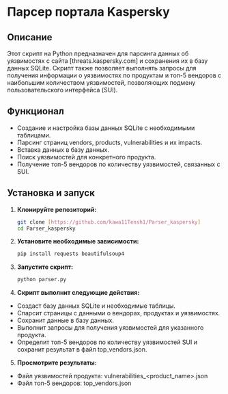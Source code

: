 # Парсер портала Kaspersky

## Описание

Этот скрипт на Python предназначен для парсинга данных об уязвимостях с сайта [threats.kaspersky.com] и сохранения их в базу данных SQLite. Скрипт также позволяет выполнять запросы для получения информации о уязвимостях по продуктам и топ-5 вендоров с наибольшим количеством уязвимостей, позволяющих подмену пользовательского интерфейса (SUI).

## Функционал

- Создание и настройка базы данных SQLite с необходимыми таблицами.
- Парсинг страниц vendors, products, vulnerabilities и их impacts.
- Вставка данных в базу данных.
- Поиск уязвимостей для конкретного продукта.
- Получение топ-5 вендоров по количеству уязвимостей, связанных с SUI.

## Установка и запуск

1. **Клонируйте репозиторий:**

   ```bash
   git clone [https://github.com/kawa11Tensh1/Parser_kaspersky]
   cd Parser_kaspersky
   ```

2. **Установите необходимые зависимости:**

    ```bash
    pip install requests beautifulsoup4
    ```

3. **Запустите скрипт:**

    ```bash
    python parser.py
    ```

4. **Скрипт выполнит следующие действия:**

- Создаст базу данных SQLite и необходимые таблицы.
- Спарсит страницы с данными о вендорах, продуктах и уязвимостях.
- Сохранит данные в базу данных.
- Выполнит запросы для получения уязвимостей для указанного продукта.
- Определит топ-5 вендоров по количеству уязвимостей SUI и сохранит результат в файл top_vendors.json.

5. **Просмотрите результаты:**

- Файл уязвимостей продукта: vulnerabilities_<product_name>.json
- Файл топ-5 вендоров: top_vendors.json
